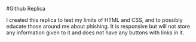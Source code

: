#Github Replica

I created this replica to test my limits of HTML and CSS, and to possibly educate those around me about phishing. It is responsive but will not store any information given to it and does not have any buttons with links in it.
